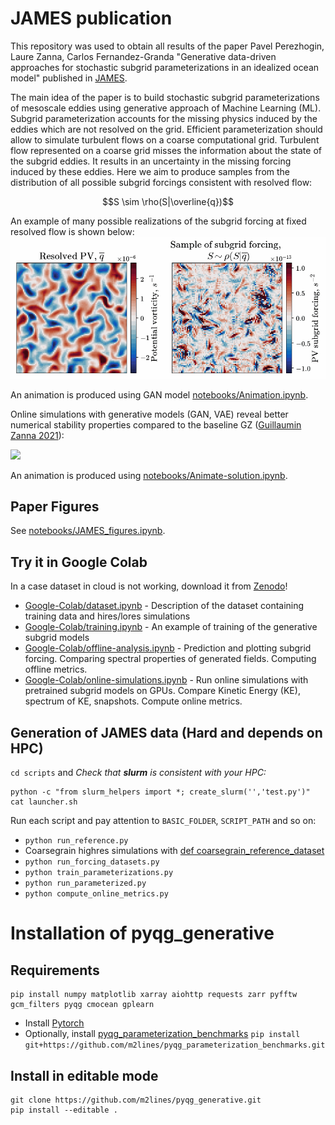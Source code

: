 # JAMES publication
This repository was used to obtain all results of the paper Pavel Perezhogin, Laure Zanna, Carlos Fernandez-Granda "Generative data-driven approaches for stochastic subgrid parameterizations in an idealized ocean model" published in [JAMES](https://doi.org/10.1029/2023MS003681).

The main idea of the paper is to build stochastic subgrid parameterizations of mesoscale eddies using generative approach of Machine Learning (ML). Subgrid parameterization accounts for the missing physics induced by the eddies which are not resolved on the grid. Efficient parameterization should allow to simulate turbulent flows on a coarse computational grid. Turbulent flow represented on a coarse grid misses the information about the state of the subgrid eddies. It results in an uncertainty in the missing forcing induced by these eddies. Here we aim to produce samples from the distribution of all possible subgrid forcings consistent with resolved flow:
```math
S \sim \rho(S|\overline{q})
```

An example of many possible realizations of the subgrid forcing at fixed resolved flow is shown below:
![](https://github.com/m2lines/pyqg_generative/blob/master/notebooks/eddy.gif)

An animation is produced using GAN model [notebooks/Animation.ipynb](https://github.com/m2lines/pyqg_generative/blob/master/notebooks/Animation.ipynb).

Online simulations with generative models (GAN, VAE) reveal better numerical stability properties compared to the baseline GZ ([Guillaumin Zanna 2021](https://agupubs.onlinelibrary.wiley.com/doi/full/10.1029/2021MS002534)):

![](https://github.com/m2lines/pyqg_generative/blob/master/notebooks/solution-animations/velocity_upper.gif)

An animation is produced using [notebooks/Animate-solution.ipynb](https://github.com/m2lines/pyqg_generative/blob/master/notebooks/Animate-solution.ipynb).
## Paper Figures
See [notebooks/JAMES_figures.ipynb](https://github.com/m2lines/pyqg_generative/blob/master/notebooks/JAMES_figures.ipynb).

## Try it in Google Colab
In a case dataset in cloud is not working, download it from [Zenodo](https://doi.org/10.5281/zenodo.7622683)! 
* [Google-Colab/dataset.ipynb](https://colab.research.google.com/github/m2lines/pyqg_generative/blob/master/Google-Colab/dataset.ipynb) - Description of the dataset containing training data and hires/lores simulations
* [Google-Colab/training.ipynb](https://colab.research.google.com/github/m2lines/pyqg_generative/blob/master/Google-Colab/training.ipynb) - An example of training of the generative subgrid models
* [Google-Colab/offline-analysis.ipynb](https://colab.research.google.com/github/m2lines/pyqg_generative/blob/master/Google-Colab/offline-analysis.ipynb) - Prediction and plotting subgrid forcing. Comparing spectral properties of generated fields. Computing offline metrics.
* [Google-Colab/online-simulations.ipynb](https://colab.research.google.com/github/m2lines/pyqg_generative/blob/master/Google-Colab/online-simulations.ipynb) - Run online simulations with pretrained subgrid models on GPUs. Compare Kinetic Energy (KE), spectrum of KE, snapshots. Compute online metrics.

## Generation of JAMES data (Hard and depends on HPC)
`cd scripts` and *Check that **slurm** is consistent with your HPC:*
```
python -c "from slurm_helpers import *; create_slurm('','test.py')"
cat launcher.sh
```
Run each script and pay attention to `BASIC_FOLDER`, `SCRIPT_PATH` and so on:
* `python run_reference.py`
* Coarsegrain highres simulations with [def coarsegrain_reference_dataset](https://github.com/m2lines/pyqg_generative/blob/master/pyqg_generative/tools/comparison_tools.py#L53)
* `python run_forcing_datasets.py`
* `python train_parameterizations.py`
* `python run_parameterized.py`
* `python compute_online_metrics.py`
# Installation of pyqg_generative
## Requirements
```
pip install numpy matplotlib xarray aiohttp requests zarr pyfftw gcm_filters pyqg cmocean gplearn
```
* Install [Pytorch](https://pytorch.org/) 
* Optionally, install [pyqg_parameterization_benchmarks](https://github.com/m2lines/pyqg_parameterization_benchmarks)
`pip install git+https://github.com/m2lines/pyqg_parameterization_benchmarks.git`

## Install in editable mode
```
git clone https://github.com/m2lines/pyqg_generative.git
pip install --editable .
```
